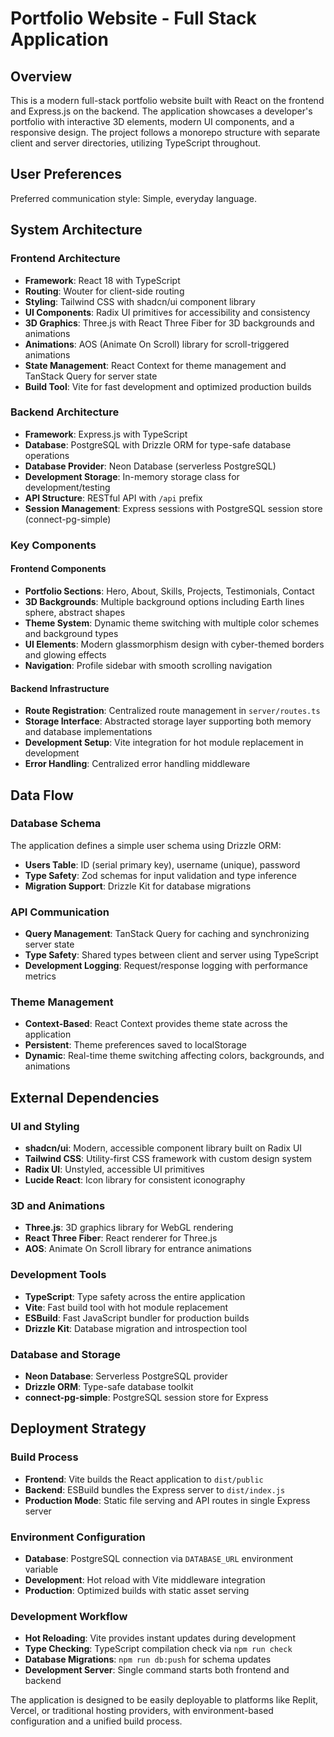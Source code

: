 # Portfolio Website - Full Stack Application

## Overview

This is a modern full-stack portfolio website built with React on the frontend and Express.js on the backend. The application showcases a developer's portfolio with interactive 3D elements, modern UI components, and a responsive design. The project follows a monorepo structure with separate client and server directories, utilizing TypeScript throughout.

## User Preferences

Preferred communication style: Simple, everyday language.

## System Architecture

### Frontend Architecture
- **Framework**: React 18 with TypeScript
- **Routing**: Wouter for client-side routing
- **Styling**: Tailwind CSS with shadcn/ui component library
- **UI Components**: Radix UI primitives for accessibility and consistency
- **3D Graphics**: Three.js with React Three Fiber for 3D backgrounds and animations
- **Animations**: AOS (Animate On Scroll) library for scroll-triggered animations
- **State Management**: React Context for theme management and TanStack Query for server state
- **Build Tool**: Vite for fast development and optimized production builds

### Backend Architecture
- **Framework**: Express.js with TypeScript
- **Database**: PostgreSQL with Drizzle ORM for type-safe database operations
- **Database Provider**: Neon Database (serverless PostgreSQL)
- **Development Storage**: In-memory storage class for development/testing
- **API Structure**: RESTful API with `/api` prefix
- **Session Management**: Express sessions with PostgreSQL session store (connect-pg-simple)

### Key Components

#### Frontend Components
- **Portfolio Sections**: Hero, About, Skills, Projects, Testimonials, Contact
- **3D Backgrounds**: Multiple background options including Earth lines sphere, abstract shapes
- **Theme System**: Dynamic theme switching with multiple color schemes and background types
- **UI Elements**: Modern glassmorphism design with cyber-themed borders and glowing effects
- **Navigation**: Profile sidebar with smooth scrolling navigation

#### Backend Infrastructure
- **Route Registration**: Centralized route management in `server/routes.ts`
- **Storage Interface**: Abstracted storage layer supporting both memory and database implementations
- **Development Setup**: Vite integration for hot module replacement in development
- **Error Handling**: Centralized error handling middleware

## Data Flow

### Database Schema
The application defines a simple user schema using Drizzle ORM:
- **Users Table**: ID (serial primary key), username (unique), password
- **Type Safety**: Zod schemas for input validation and type inference
- **Migration Support**: Drizzle Kit for database migrations

### API Communication
- **Query Management**: TanStack Query for caching and synchronizing server state
- **Type Safety**: Shared types between client and server using TypeScript
- **Development Logging**: Request/response logging with performance metrics

### Theme Management
- **Context-Based**: React Context provides theme state across the application
- **Persistent**: Theme preferences saved to localStorage
- **Dynamic**: Real-time theme switching affecting colors, backgrounds, and animations

## External Dependencies

### UI and Styling
- **shadcn/ui**: Modern, accessible component library built on Radix UI
- **Tailwind CSS**: Utility-first CSS framework with custom design system
- **Radix UI**: Unstyled, accessible UI primitives
- **Lucide React**: Icon library for consistent iconography

### 3D and Animations
- **Three.js**: 3D graphics library for WebGL rendering
- **React Three Fiber**: React renderer for Three.js
- **AOS**: Animate On Scroll library for entrance animations

### Development Tools
- **TypeScript**: Type safety across the entire application
- **Vite**: Fast build tool with hot module replacement
- **ESBuild**: Fast JavaScript bundler for production builds
- **Drizzle Kit**: Database migration and introspection tool

### Database and Storage
- **Neon Database**: Serverless PostgreSQL provider
- **Drizzle ORM**: Type-safe database toolkit
- **connect-pg-simple**: PostgreSQL session store for Express

## Deployment Strategy

### Build Process
- **Frontend**: Vite builds the React application to `dist/public`
- **Backend**: ESBuild bundles the Express server to `dist/index.js`
- **Production Mode**: Static file serving and API routes in single Express server

### Environment Configuration
- **Database**: PostgreSQL connection via `DATABASE_URL` environment variable
- **Development**: Hot reload with Vite middleware integration
- **Production**: Optimized builds with static asset serving

### Development Workflow
- **Hot Reloading**: Vite provides instant updates during development
- **Type Checking**: TypeScript compilation check via `npm run check`
- **Database Migrations**: `npm run db:push` for schema updates
- **Development Server**: Single command starts both frontend and backend

The application is designed to be easily deployable to platforms like Replit, Vercel, or traditional hosting providers, with environment-based configuration and a unified build process.